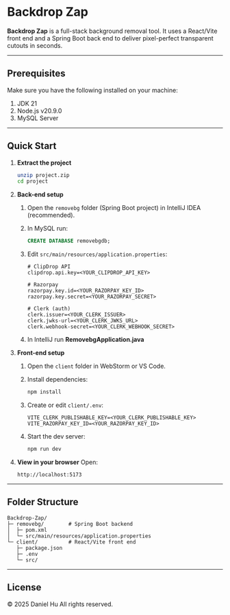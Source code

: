 # Backdrop Zap

**Backdrop Zap** is a full-stack background removal tool. It uses a React/Vite front end and a Spring Boot back end to deliver pixel-perfect transparent cutouts in seconds.

---

## Prerequisites

Make sure you have the following installed on your machine:

1. JDK 21
2. Node.js v20.9.0
3. MySQL Server

---

## Quick Start

1. **Extract the project**

   ```bash
   unzip project.zip
   cd project
   ```

2. **Back-end setup**

   1. Open the `removebg` folder (Spring Boot project) in IntelliJ IDEA (recommended).
   2. In MySQL run:

      ```sql
      CREATE DATABASE removebgdb;
      ```
   3. Edit `src/main/resources/application.properties`:

      ```properties
      # ClipDrop API
      clipdrop.api.key=<YOUR_CLIPDROP_API_KEY>

      # Razorpay
      razorpay.key.id=<YOUR_RAZORPAY_KEY_ID>
      razorpay.key.secret=<YOUR_RAZORPAY_SECRET>

      # Clerk (auth)
      clerk.issuer=<YOUR_CLERK_ISSUER>
      clerk.jwks-url=<YOUR_CLERK_JWKS_URL>
      clerk.webhook-secret=<YOUR_CLERK_WEBHOOK_SECRET>
      ```
   4. In IntelliJ run **RemovebgApplication.java**

3. **Front-end setup**

   1. Open the `client` folder in WebStorm or VS Code.
   2. Install dependencies:

      ```bash
      npm install
      ```
   3. Create or edit `client/.env`:

      ```dotenv
      VITE_CLERK_PUBLISHABLE_KEY=<YOUR_CLERK_PUBLISHABLE_KEY>
      VITE_RAZORPAY_KEY_ID=<YOUR_RAZORPAY_KEY_ID>
      ```
   4. Start the dev server:

      ```bash
      npm run dev
      ```

4. **View in your browser**
   Open:

   ```
   http://localhost:5173
   ```

---

## Folder Structure

```
Backdrop-Zap/
├─ removebg/        # Spring Boot backend
│  ├─ pom.xml
│  └─ src/main/resources/application.properties
└─ client/          # React/Vite front end
   ├─ package.json
   ├─ .env
   └─ src/
```

---

## License

© 2025 Daniel Hu
All rights reserved.
